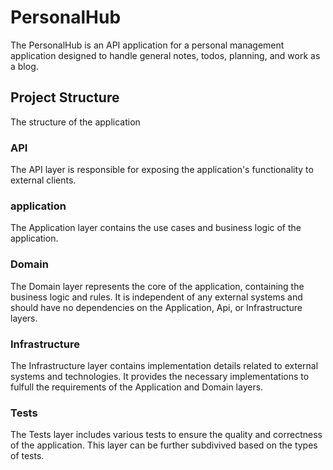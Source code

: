 # PersonalHub
The PersonalHub is an API application for a personal management application designed to handle general notes, todos, planning, and work as a blog.

## Project Structure
The structure of the application
### API
The API layer is responsible for exposing the application's functionality to external clients.

### application
The Application layer contains the use cases and business logic of the application.

### Domain
The Domain layer represents the core of the application, containing the business logic and rules. It is independent of any external systems and should have no dependencies on the Application, Api, or Infrastructure layers.

### Infrastructure
The Infrastructure layer contains implementation details related to external systems and technologies. It provides the necessary implementations to fulfull the requirements of the Application and Domain layers.

### Tests
The Tests layer includes various tests to ensure the quality and correctness of the application. This layer can be further subdivived based on the types of tests.
